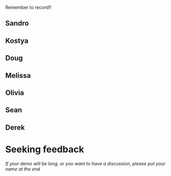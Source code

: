 Remember to record!!

## Sandro

## Kostya

## Doug

## Melissa

## Olivia

## Sean

## Derek

# Seeking feedback

_If your demo will be long, or you want to have a discussion, please put your name at the end_


